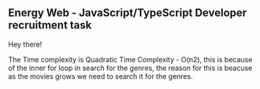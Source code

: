 ## Energy Web - JavaScript/TypeScript Developer recruitment task

Hey there!

The Time complexity is Quadratic Time Complexity - O(n2), this is because of the inner for loop in search for the genres, the reason for this is beacuse as the movies grows we need to search it for the genres.
